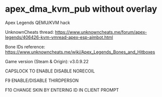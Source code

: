 # apex_dma_kvm_pub without overlay
 Apex Legends QEMU/KVM hack

UnknownCheats thread: https://www.unknowncheats.me/forum/apex-legends/406426-kvm-vmread-apex-esp-aimbot.html

Bone IDs reference: https://www.unknowncheats.me/wiki/Apex_Legends_Bones_and_Hitboxes

Game version (Steam & Origin): v3.0.9.22


CAPSLOCK TO ENABLE DISABLE NORECOIL

F9 ENABLE/DISABLE THIRDPERSON

F10 CHANGE SKIN BY ENTERING ID IN CLIENT PROMPT
